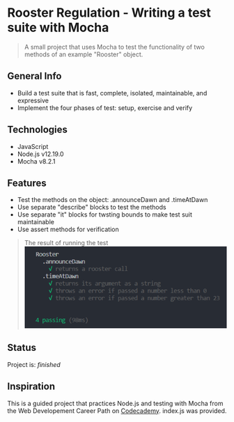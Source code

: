 # Rooster Regulation - Writing a test suite with Mocha
> A small project that uses Mocha to test the functionality of two methods of an example "Rooster" object.


## General Info
* Build a test suite that is fast, complete, isolated, maintainable, and expressive
* Implement the four phases of test: setup, exercise and verify


## Technologies
* JavaScript
* Node.js v12.19.0
* Mocha v8.2.1


## Features
* Test the methods on the object: .announceDawn and .timeAtDawn
* Use separate "describe" blocks to test the methods
* Use separate "it" blocks for twsting bounds to make test suit maintainable
* Use assert methods for verification

> The result of running the test
![Screenshot](output.png)


## Status
Project is: _finished_

## Inspiration
This is a guided project that practices Node.js and testing with Mocha from the Web Developement Career Path on [Codecademy](https://www.codecademy.com/learn).
index.js was provided.